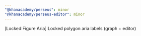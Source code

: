 ```yaml
---
"@khanacademy/perseus": minor
"@khanacademy/perseus-editor": minor
---
```


[Locked Figure Aria] Locked polygon aria labels (graph + editor)
